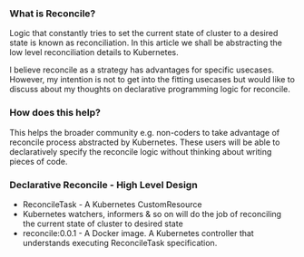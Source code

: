 ### What is Reconcile?
Logic that constantly tries to set the current state of cluster to a desired state is known as reconciliation. In this article
we shall be abstracting the low level reconciliation details to Kubernetes.

I believe reconcile as a strategy has advantages for specific usecases. However, my intention is not to get into the fitting
usecases but would like to discuss about my thoughts on declarative programming logic for reconcile.

### How does this help?
This helps the broader community e.g. non-coders to take advantage of reconcile process abstracted by Kubernetes. These users 
will be able to declaratively specify the reconcile logic without thinking about writing pieces of code.

### Declarative Reconcile - High Level Design
- ReconcileTask - A Kubernetes CustomResource
- Kubernetes watchers, informers & so on will do the job of reconciling the current state of cluster to desired state
- reconcile:0.0.1 - A Docker image. A Kubernetes controller that understands executing ReconcileTask specification.
